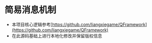 # 简易消息机制

- 本项目核心逻辑参考[https://github.com/liangxiegame/QFramework](https://github.com/liangxiegame/QFramework)
- 在此源码基础上进行本地化修改并保留版权信息

